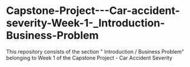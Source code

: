 # Capstone-Project---Car-accident-severity-Week-1-_Introduction-Business-Problem
This repository consists of the section " Introduction / Business Problem" belonging to Week 1 of the Capstone Project - Car Accident Severity
